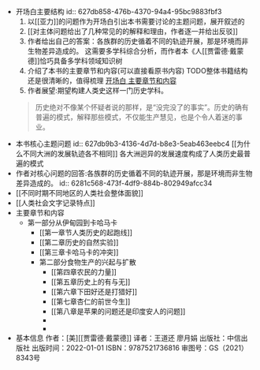 - 开场白主要结构
  id:: 627db858-476b-4370-94a4-95bc9883fbf3
  1. 以[[亚力]]的问题作为开场白引出本书需要讨论的主题问题，展开叙述的
  2. [[对主体问题给出了几种常见的的解释和理由，作者逐一并给出反驳]]
  3. 作者给出自己的答案：各族群的历史循着不同的轨迹开展，那是环境而非生物差异造成的。
  这需要多学科综合分析，而作者本《人[[贾雷德·戴蒙德]]恰巧具备多学科领域知识树
  4. 介绍了本书的主要章节和内容(可以直接看原书内容)
  TODO整体书籍结构还是很清晰的，值得梳理
  [开场白 主要章节和内容](https://weread.qq.com/web/reader/843329f0728c8ee08434fb1ke4d32d5015e4da3b7fbb1fa)
  5. 作者展望:期望构建人类史这样一门历史学科。
  >历史绝对不像某个怀疑者说的那样，是“没完没了的事实”。历史的确有普遍的模式，解释那些模式，不仅能生产慧见，也是个令人着迷的事业。
- 本书核心主题问题
  id:: 627db9b3-4136-4d7d-b8e3-5eab463eebc4
  [[为什么不同大洲的发展轨迹各不相同]]
  各大洲迥异的发展速度构成了人类历史最普遍的模式
- 作者对核心问题的回答:各族群的历史循着不同的轨迹开展，那是环境而非生物差异造成的。
  id:: 6281c568-473f-4df9-884b-802949afcc34
- [[不同时期不同地区的人类社会整体面貌]]
- [[人类社会文字记录特点]]
- 主要章节和内容
	- 第一部分从伊甸园到卡哈马卡
		- [[第一章节人类历史的起跑线]]
		- [[第二章历史的自然实验]]
		- [[第三章卡哈马卡的冲突]]
		- 第二部分食物生产的兴起与扩散
			- [[第四章农民的力量]]
			- [[第五章历史上的有与无]]
			- [[第六章下田好还是打猎好]]
			- [[第七章杏仁的前世今生]]
			- [[第八章是苹果的问题还是印度安人的问题]]
			-
			-
- 基本信息
  作者：[美][[贾雷德·戴蒙德]]
  译者：王道还 廖月娟
  出版社：中信出版社
  出版时间：2022-01-01
  ISBN：9787521736816
  审图号：GS（2021）8343号